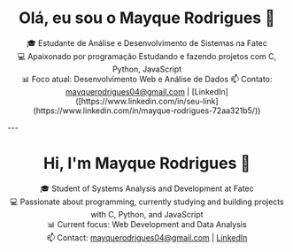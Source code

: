 <h1 align="center">Olá, eu sou o Mayque Rodrigues 👋</h1>

<p align="center">
  🎓 Estudante de Análise e Desenvolvimento de Sistemas na Fatec<br>
  💻 Apaixonado por programação Estudando e fazendo projetos com C, Python, JavaScript<br>
  📊 Foco atual: Desenvolvimento Web e Análise de Dados
  📫 Contato: <a href="mailto:mayquerodrigues04@gmail.com">mayquerodrigues04@gmail.com</a> | [LinkedIn]([https://www.linkedin.com/in/seu-link](https://www.linkedin.com/in/mayque-rodrigues-72aa321b5/))
</p>
---
<h1 align="center">Hi, I'm Mayque Rodrigues 👋</h1>

<p align="center">
  🎓 Student of Systems Analysis and Development at Fatec<br>
  💻 Passionate about programming, currently studying and building projects with C, Python, and JavaScript<br>
  📊 Current focus: Web Development and Data Analysis<br>
  📫 Contact: <a href="mailto:mayquerodrigues04@gmail.com">mayquerodrigues04@gmail.com</a> | 
  <a href="https://www.linkedin.com/in/mayque-rodrigues-72aa321b5/" target="_blank">LinkedIn</a>
</p>
